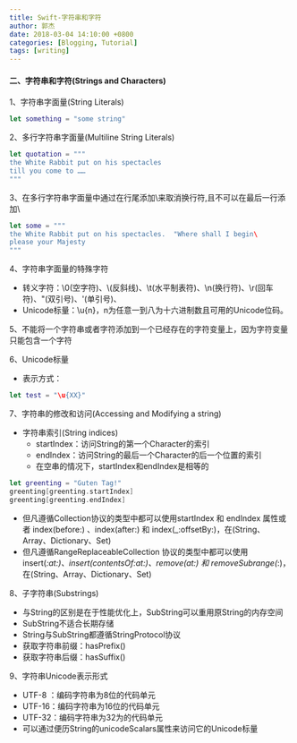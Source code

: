 ```yaml
---
title: Swift-字符串和字符
author: 郭杰
date: 2018-03-04 14:10:00 +0800
categories: [Blogging, Tutorial]
tags: [writing]
---
```


#### 二、字符串和字符(Strings and Characters)

1、字符串字面量(String Literals)

```swift
let something = "some string"
```

2、多行字符串字面量(Multiline String Literals)

```swift
let quotation = """
the White Rabbit put on his spectacles
till you come to ……
"""
```

3、在多行字符串字面量中通过在行尾添加\来取消换行符,且不可以在最后一行添加\

```swift
let some = """
the White Rabbit put on his spectacles.  "Where shall I begin\
please your Majesty
""" 
```

4、字符串字面量的特殊字符

* 转义字符：\0(空字符)、\\(反斜线)、\t(水平制表符)、\n(换行符)、\r(回车符)、\"(双引号)、\'(单引号)、
* Unicode标量：\u{n}，n为任意一到八为十六进制数且可用的Unicode位码。

5、不能将一个字符串或者字符添加到一个已经存在的字符变量上，因为字符变量只能包含一个字符

6、Unicode标量

* 表示方式：

```swift
let test = "\u{XX}"
```

7、字符串的修改和访问(Accessing and Modifying a string)

* 字符串索引(String indices)
    - startIndex：访问String的第一个Character的索引
    - endIndex：访问String的最后一个Character的后一个位置的索引
    - 在空串的情况下，startIndex和endIndex是相等的

```swift
let greenting = "Guten Tag!"
greenting[greenting.startIndex]
greenting[greenting.endIndex]
```

* 但凡遵循Collection协议的类型中都可以使用startIndex 和 endIndex 属性或者 index(before:) 、index(after:) 和 index(_:offsetBy:)，在(String、Array、Dictionary、Set)
* 但凡遵循RangeReplaceableCollection 协议的类型中都可以使用insert(_:at:)、insert(contentsOf:at:)、remove(at:) 和 removeSubrange(_:)，在(String、Array、Dictionary、Set)

8、子字符串(Substrings)

* 与String的区别是在于性能优化上，SubString可以重用原String的内存空间
* SubString不适合长期存储
* String与SubString都遵循StringProtocol协议
* 获取字符串前缀：hasPrefix()
* 获取字符串后缀：hasSuffix()

9、字符串Unicode表示形式

* UTF-8 ：编码字符串为8位的代码单元
* UTF-16：编码字符串为16位的代码单元
* UTF-32：编码字符串为32为的代码单元
* 可以通过便历String的unicodeScalars属性来访问它的Unicode标量

